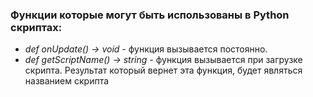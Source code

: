 ### Функции которые могут быть использованы в Python скриптах:

- *def onUpdate() -> void* - функция вызывается постоянно.
- *def getScriptName() -> string* - функция вызывается при загрузке скрипта. Результат который вернет эта функция, будет являться названием скрипта
